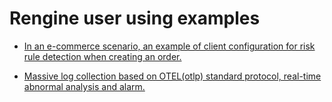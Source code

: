 # Rengine user using examples

- [In an e-commerce scenario, an example of client configuration for risk rule detection when creating an order.](./client-using-for-ecommerce-order.md)

- [Massive log collection based on OTEL(otlp) standard protocol, real-time abnormal analysis and alarm.](./otlp-log-realtime-analysis-alarm.md)

